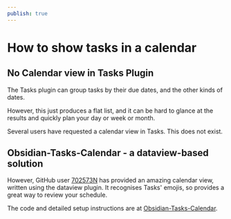 ```yaml
---
publish: true
---
```


# How to show tasks in a calendar

## No Calendar view in Tasks Plugin

The Tasks plugin can group tasks by their due dates, and the other kinds of dates.

However, this just produces a flat list, and it can be hard to glance at the results and quickly plan your day or week or month.

Several users have requested a calendar view in Tasks. This does not exist.

## Obsidian-Tasks-Calendar - a dataview-based solution

However, GitHub user [702573N](https://github.com/702573N) has provided an amazing calendar view, written using the dataview plugin. It recognises Tasks' emojis, so provides a great way to review your schedule.

The code and detailed setup instructions are at [Obsidian-Tasks-Calendar](https://github.com/702573N/Obsidian-Tasks-Calendar).
